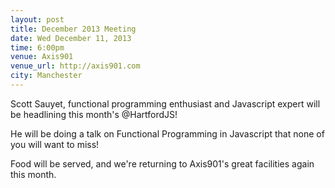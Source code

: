 ```yaml
---
layout: post
title: December 2013 Meeting
date: Wed December 11, 2013
time: 6:00pm
venue: Axis901
venue_url: http://axis901.com
city: Manchester
---
```


Scott Sauyet, functional programming enthusiast and Javascript expert will be headlining this month's @HartfordJS! 

He will be doing a talk on Functional Programming in Javascript that none of you will want to miss! 

Food will be served, and we're returning to Axis901's great facilities again this month.
